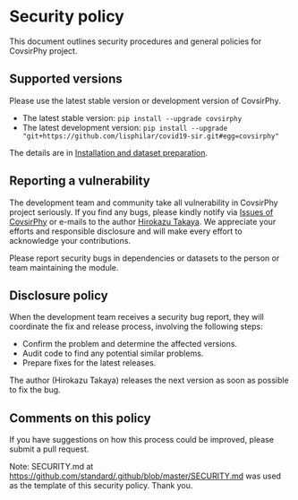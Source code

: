 # Security policy

This document outlines security procedures and general policies for CovsirPhy project.

## Supported versions

Please use the latest stable version or development version of CovsirPhy.

- The latest stable version: `pip install --upgrade covsirphy`
- The latest development version: `pip install --upgrade "git+https://github.com/lisphilar/covid19-sir.git#egg=covsirphy"`

The details are in [Installation and dataset preparation](https://lisphilar.github.io/covid19-sir/INSTALLATION.html).

## Reporting a vulnerability

The development team and community take all vulnerability in CovsirPhy project seriously.
If you find any bugs, please kindly notify via [Issues of CovsirPhy](https://github.com/lisphilar/covid19-sir/issues) or e-mails to the author [Hirokazu Takaya](<lisphilar@outlook.jp>). We appreciate your efforts and responsible disclosure and will make every effort to acknowledge your contributions.

Please report security bugs in dependencies or datasets to the person or team maintaining the module.

## Disclosure policy

When the development team receives a security bug report, they will coordinate the fix and release process, involving the following steps:

- Confirm the problem and determine the affected versions.
- Audit code to find any potential similar problems.
- Prepare fixes for the latest releases.

The author (Hirokazu Takaya) releases the next version as soon as possible to fix the bug.

## Comments on this policy

If you have suggestions on how this process could be improved, please submit a pull request.

Note:
SECURITY.md at <https://github.com/standard/.github/blob/master/SECURITY.md> was used as the template of this security policy.
Thank you.
